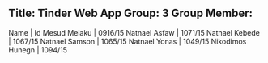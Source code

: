 Title: Tinder Web App
Group: 3
Group Member:
--------------------------------------------------------------------------------
Name                                |  Id
Mesud Melaku                        | 0916/15
Natnael Asfaw                       | 1071/15
Natnael Kebede                      | 1067/15
Natnael Samson                      | 1065/15
Natnael Yonas                       | 1049/15
Nikodimos Hunegn                    | 1094/15
